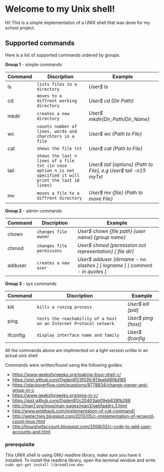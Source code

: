 # Welcome to my Unix shell!

Hi! This is a simple implementation of a UNIX shell that was done for my school project.


## Supported commands

Here is a list of supported commands ordered by groups.

**Group 1** - simple commands

|Command        |Discription|Example|
|----------------|-------------------------------|-----------------------------|
|ls|`lists files in a directory`           |*User$ ls*            |
|cd         |`moves to a diffrent working directory`           |*User$ cd {Dir Path}*             |
|mkdir|`creates a new directory`|*User$ mkdir{Dir_Path/Dir_Name}*|
|wc|`counts number of lines, words and charchters in a file `|*User$ wc {Path to File}*|
|cat|`shows the file txt`|*User$ cat {Path to File}*|
|tail|`shows the last n lines of a file txt (in case option n is not specified it will print the last 10 lines)`|*User$ tail [options] {Path to File}, e.g User$ tail -n15 myTxt*|
|mv|`moves a file to a diffrent directory`|*User$ mv {file} {Path to move File}*|

**Group 2** - admin commands

|Command        |Discription|Example|
|----------------|-------------------------------|-----------------------------|
|chown|`changes file owner`           |*User$ chown {file path} {user name} {group name}*            |
|chmod         |`changes file permissons`           |*User$ chmod [permission oct representation] [ file dir]*             |
|adduser|`creates a new user`|*User$ adduser [dirname - no slashes ] [ logname ] [ comment - in quotes ]*|

**Group 3** - sys commands

|Command        |Discription|Example|
|----------------|-------------------------------|-----------------------------|
|kill|`kills a runing process`           |*User$ kill [pid]*            |
|ping|`tests the reachability of a host on an Internet Protocol network `           |*User$ ping [host]*             |
|ifconfig|`display interface name and family`|*User$ ifconfig*|

All the commands above are implimented on a light version unlike in an actual unix shell

Commands were written/found using the following guides:

 - https://www.geeksforgeeks.org/making-linux-shell-c/
 - https://gist.github.com/Ogden91/3f03fc913eab66f4d185
 - https://stackoverflow.com/questions/8778834/change-owner-and-group-in-c
 - https://www.geeksforgeeks.org/ping-in-c/
 - https://gist.github.com/Ogden91/c20403ab09eb638fb288
 - http://man7.org/linux/man-pages/man3/getifaddrs.3.html
 - http://www.embhack.com/implementation-of-cat-command/
 - http://wetechies.blogspot.com/2013/05/c-implementation-of-wcword-count-linux.html
 - http://linuxshellaccount.blogspot.com/2008/02/c-code-to-add-user-accounts-and.html

### prerequisite

This UNIX shell is using GNU readline library, make sure you have it installed.
To install the readline library, open the terminal window and write
`sudo apt-get install libreadline-dev`